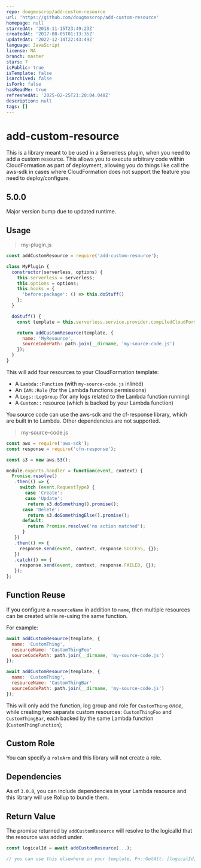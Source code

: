 ```yaml
---
repo: dougmoscrop/add-custom-resource
url: 'https://github.com/dougmoscrop/add-custom-resource'
homepage: null
starredAt: '2018-11-15T23:49:23Z'
createdAt: '2017-08-05T01:13:35Z'
updatedAt: '2022-12-14T22:43:49Z'
language: JavaScript
license: NA
branch: master
stars: 7
isPublic: true
isTemplate: false
isArchived: false
isFork: false
hasReadMe: true
refreshedAt: '2025-02-25T21:20:04.048Z'
description: null
tags: []
---
```


# add-custom-resource

This is a library meant to be used in a Serverless plugin, when you need to add a custom resource. This allows you to execute arbitrary code within CloudFormation as part of deployment, allowing you do things like call the aws-sdk in cases where CloudFormation does not support the feature you need to deploy/configure.

## 5.0.0

Major version bump due to updated runtime.

## Usage

> my-plugin.js

```js
const addCustomResource = require('add-custom-resource');

class MyPlugin {
  constructor(serverless, options) {
    this.serverless = serverless;
    this.options = options;
    this.hooks = {
      'before:package': () => this.doStuff()
    };
  }

  doStuff() {
    const template = this.serverless.service.provider.compiledCloudFormationTemplate;

    return addCustomResource(template, {
      name: 'MyResource',
      sourceCodePath: path.join(__dirname, 'my-source-code.js')
    });
  }
}
```

This will add four resources to your CloudFormation template:

- A `Lambda::Function` (with `my-source-code.js` inlined)
- An `IAM::Role` (for the Lambda functions permissions)
- A `Logs::LogGroup` (for any logs related to the Lambda function running)
- A `Custom::` resource (which is backed by your Lambda function)

You source code can use the aws-sdk and the cf-response library, which are built in to Lambda. Other dependencies are not supported.

> my-source-code.js

```js
const aws = require('aws-sdk');
const response = require('cfn-response');

const s3 = new aws.S3();

module.exports.handler = function(event, context) {
  Promise.resolve()
   .then(() => {
     switch (event.RequestType) {
       case 'Create':
       case 'Update':
        return s3.doSomething().promise();
      case 'Delete':
        return s3.doSomethingElse().promise();
      default:
        return Promise.resolve('no action matched');
      }
   })
   .then(() => {
     response.send(event, context, response.SUCCESS, {});
   })
   .catch(() => {
     response.send(event, context, response.FAILED, {});
   });
};
```

## Function Reuse

If you configure a `resourceName` in addition to `name`, then multiple resources can be created while re-using the same function.

For example:

```js
await addCustomResource(template, {
  name: 'CustomThing',
  resourceName: 'CustomThingFoo'
  sourceCodePath: path.join(__dirname, 'my-source-code.js')
});

await addCustomResource(template, {
  name: 'CustomThing',
  resourceName: 'CustomThingBar'
  sourceCodePath: path.join(__dirname, 'my-source-code.js')
});
```

This will only add the function, log group and role for `CustomThing` _once_, while creating two separate custom resources: `CustomThingFoo` and `CustomThingBar`, each backed by the same Lambda function (`CustomThingFunction`);

## Custom Role

You can specify a `roleArn` and this library will not create a role.

## Dependencies

As of `3.0.0`, you can include dependencies in your Lambda resource and this library will use Rollup to bundle them.

## Return Value

The promise returned by `addCustomResource` will resolve to the logicalId that the resource was added under.

```js
const logicalId = await addCustomResource(...);

// you can use this elsewhere in your template, Fn::GetAtt: [logicalId, ... ]
```
